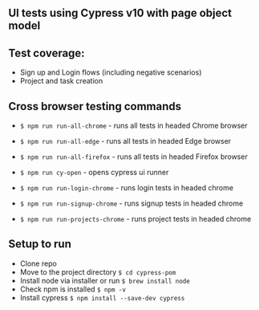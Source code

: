 ## UI tests using Cypress v10 with page object model

## Test coverage: 
- Sign up and Login flows (including negative scenarios)
- Project and task creation

## Cross browser testing commands
- `$ npm run run-all-chrome` - runs all tests in headed Chrome browser
- `$ npm run run-all-edge` - runs all tests in headed Edge browser
- `$ npm run run-all-firefox` - runs all tests in headed Firefox browser

- `$ npm run cy-open` - opens cypress ui runner
- `$ npm run run-login-chrome` - runs login tests in headed chrome
- `$ npm run run-signup-chrome` - runs signup tests in headed chrome
- `$ npm run run-projects-chrome` - runs project tests in headed chrome

## Setup to run
- Clone repo
- Move to the project directory `$ cd cypress-pom`
- Install node via installer or run `$ brew install node`
- Check npm is installed `$ npm -v`
- Install cypress `$ npm install --save-dev cypress`